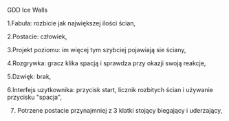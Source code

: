 GDD Ice Walls

1.Fabuła:  rozbicie jak największej ilości ścian,

2.Postacie:  człowiek,

3.Projekt poziomu:  im więcej tym szybciej pojawiają sie ściany,

4.Rozgrywka:  gracz klika spacją i sprawdza przy okazji swoją reakcje,

5.Dzwięk: brak,

6.Interfejs uzytkownika: przycisk start, licznik rozbitych ścian i używanie przycisku "spacja",

7. Potrzene postacie przynajmniej z 3 klatki stojący biegający i uderzający, 


